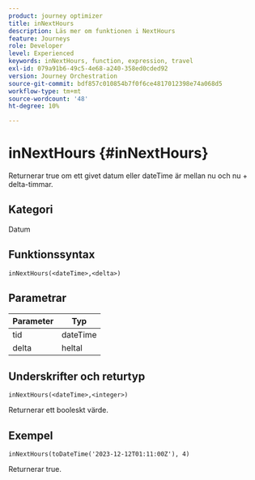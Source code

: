 ```yaml
---
product: journey optimizer
title: inNextHours
description: Läs mer om funktionen i NextHours
feature: Journeys
role: Developer
level: Experienced
keywords: inNextHours, function, expression, travel
exl-id: 079a91b6-49c5-4e68-a240-358ed0cded92
version: Journey Orchestration
source-git-commit: bdf857c010854b7f0f6ce4817012398e74a068d5
workflow-type: tm+mt
source-wordcount: '48'
ht-degree: 10%

---
```


# inNextHours {#inNextHours}

Returnerar true om ett givet datum eller dateTime är mellan nu och nu + delta-timmar.

## Kategori

Datum

## Funktionssyntax

`inNextHours(<dateTime>,<delta>)`

## Parametrar

| Parameter | Typ |
|-----------|------------------|
| tid | dateTime |
| delta | heltal |

## Underskrifter och returtyp

`inNextHours(<dateTime>,<integer>)`

Returnerar ett booleskt värde.

## Exempel

`inNextHours(toDateTime('2023-12-12T01:11:00Z'), 4)`

Returnerar true.
